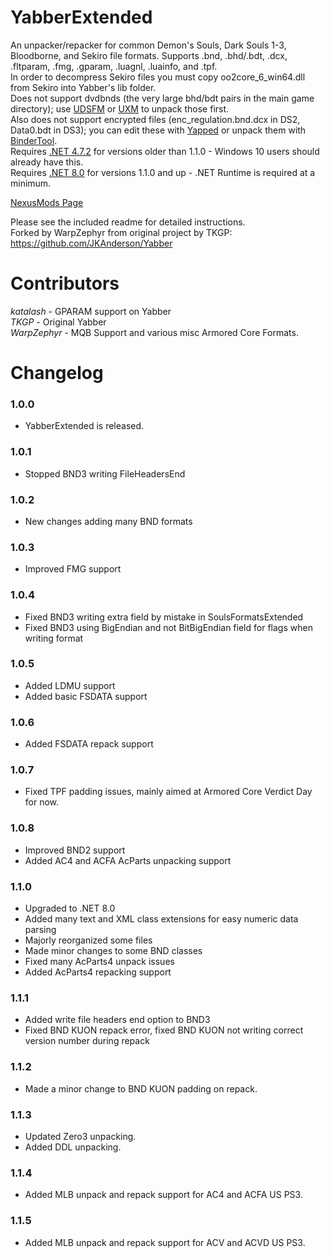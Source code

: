 # YabberExtended
An unpacker/repacker for common Demon's Souls, Dark Souls 1-3, Bloodborne, and Sekiro file formats. Supports .bnd, .bhd/.bdt, .dcx, .fltparam, .fmg, .gparam, .luagnl, .luainfo, and .tpf.  
In order to decompress Sekiro files you must copy oo2core_6_win64.dll from Sekiro into Yabber's lib folder.  
Does not support dvdbnds (the very large bhd/bdt pairs in the main game directory); use [UDSFM](https://www.nexusmods.com/darksouls/mods/1304) or [UXM](https://www.nexusmods.com/sekiro/mods/26) to unpack those first.  
Also does not support encrypted files (enc_regulation.bnd.dcx in DS2, Data0.bdt in DS3); you can edit these with [Yapped](https://www.nexusmods.com/darksouls3/mods/306) or unpack them with [BinderTool](https://github.com/Atvaark/BinderTool).  
Requires [.NET 4.7.2](https://www.microsoft.com/net/download/thank-you/net472) for versions older than 1.1.0 - Windows 10 users should already have this.  
Requires [.NET 8.0](https://dotnet.microsoft.com/en-us/download/dotnet/8.0) for versions 1.1.0 and up - .NET Runtime is required at a minimum.

[NexusMods Page](https://www.nexusmods.com/sekiro/mods/42)  

Please see the included readme for detailed instructions.  
Forked by WarpZephyr from original project by TKGP:  
https://github.com/JKAnderson/Yabber

# Contributors
*katalash* - GPARAM support on Yabber  
*TKGP* - Original Yabber  
*WarpZephyr* - MQB Support and various misc Armored Core Formats.

# Changelog
### 1.0.0
* YabberExtended is released.

### 1.0.1
* Stopped BND3 writing FileHeadersEnd

### 1.0.2
* New changes adding many BND formats

### 1.0.3
* Improved FMG support

### 1.0.4
* Fixed BND3 writing extra field by mistake in SoulsFormatsExtended
* Fixed BND3 using BigEndian and not BitBigEndian field for flags when writing format
	
### 1.0.5
* Added LDMU support
* Added basic FSDATA support

### 1.0.6
* Added FSDATA repack support

### 1.0.7
* Fixed TPF padding issues, mainly aimed at Armored Core Verdict Day for now.

### 1.0.8
* Improved BND2 support
* Added AC4 and ACFA AcParts unpacking support

### 1.1.0
* Upgraded to .NET 8.0
* Added many text and XML class extensions for easy numeric data parsing
* Majorly reorganized some files
* Made minor changes to some BND classes
* Fixed many AcParts4 unpack issues
* Added AcParts4 repacking support

### 1.1.1
* Added write file headers end option to BND3
* Fixed BND KUON repack error, fixed BND KUON not writing correct version number during repack

### 1.1.2
* Made a minor change to BND KUON padding on repack.

### 1.1.3
* Updated Zero3 unpacking.
* Added DDL unpacking.

### 1.1.4
* Added MLB unpack and repack support for AC4 and ACFA US PS3.

### 1.1.5
* Added MLB unpack and repack support for ACV and ACVD US PS3.